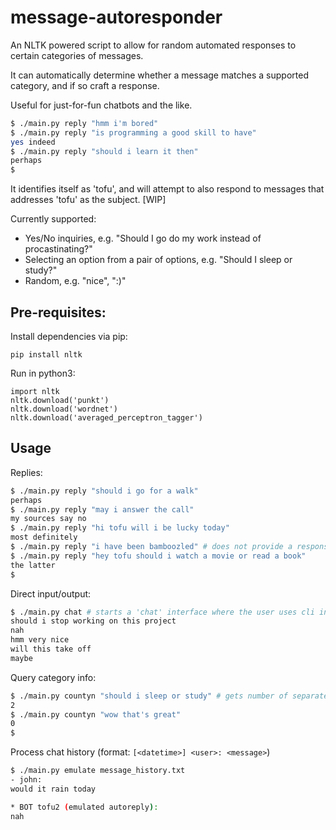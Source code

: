 # message-autoresponder

An NLTK powered script to allow for random automated responses to certain categories of messages.

It can automatically determine whether a message matches a supported category, and if so craft a response.

Useful for just-for-fun chatbots and the like.

```bash
$ ./main.py reply "hmm i'm bored"
$ ./main.py reply "is programming a good skill to have"
yes indeed
$ ./main.py reply "should i learn it then"
perhaps
$
```

It identifies itself as 'tofu', and will attempt to also respond to messages that addresses 'tofu' as the subject. [WIP]

Currently supported:
- Yes/No inquiries, e.g. "Should I go do my work instead of procastinating?"
- Selecting an option from a pair of options, e.g. "Should I sleep or study?"
- Random, e.g. "nice", ":)"

## Pre-requisites:
Install dependencies via pip:
```
pip install nltk
```

Run in python3:
```
import nltk
nltk.download('punkt')
nltk.download('wordnet')
nltk.download('averaged_perceptron_tagger')
```

## Usage

Replies:
```bash
$ ./main.py reply "should i go for a walk"
perhaps
$ ./main.py reply "may i answer the call"
my sources say no
$ ./main.py reply "hi tofu will i be lucky today"
most definitely
$ ./main.py reply "i have been bamboozled" # does not provide a response as it is not within a supported message category
$ ./main.py reply "hey tofu should i watch a movie or read a book"
the latter
$
```
Direct input/output:
```bash
$ ./main.py chat # starts a 'chat' interface where the user uses cli input and the responses would be the cli output
should i stop working on this project
nah
hmm very nice
will this take off
maybe
```
Query category info:
```bash
$ ./main.py countyn "should i sleep or study" # gets number of separate options that could be answered as yes/no individually
2
$ ./main.py countyn "wow that's great"
0
$
```
Process chat history (format: `[<datetime>] <user>: <message>`)
```bash
$ ./main.py emulate message_history.txt
- john:
would it rain today

* BOT tofu2 (emulated autoreply):
nah

```
